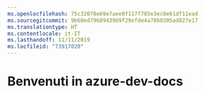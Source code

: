 ```yaml
---
ms.openlocfilehash: 75c32078e69e7aee0f117f785e3ec8e61df11ead
ms.sourcegitcommit: 9b60ed7968943969f29efde4a7860305ad827e17
ms.translationtype: HT
ms.contentlocale: it-IT
ms.lasthandoff: 11/11/2019
ms.locfileid: "73917020"
---
```

# <a name="welcome-to-azure-dev-docs"></a>Benvenuti in azure-dev-docs